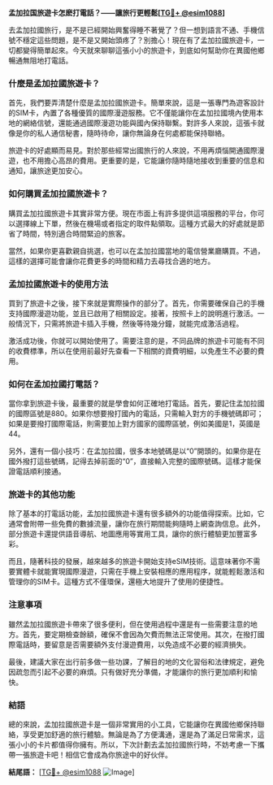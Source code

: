 **孟加拉国旅遊卡怎麽打電話？——讓旅行更輕鬆[[TG💪+ @esim1088](https://t.me/s/esim1088)]**

去孟加拉國旅行，是不是已經開始興奮得睡不著覺了？但一想到語言不通、手機信號不穩定這些問題，是不是又開始頭疼了？別擔心！現在有了孟加拉國旅遊卡，一切都變得簡單起來。今天就來聊聊這張小小的旅遊卡，到底如何幫助你在異國他鄉暢通無阻地打電話。

### 什麼是孟加拉國旅遊卡？

首先，我們要弄清楚什麼是孟加拉國旅遊卡。簡單來說，這是一張專門為遊客設計的SIM卡，內置了各種優質的國際漫遊服務。它不僅能讓你在孟加拉國境內使用本地的網絡信號，還能通過國際漫遊功能與國內保持聯繫。對許多人來說，這張卡就像是你的私人通信秘書，隨時待命，讓你無論身在何處都能保持聯絡。

旅遊卡的好處顯而易見。對於那些經常出國旅行的人來說，不用再煩惱開通國際漫遊，也不用擔心高昂的費用。更重要的是，它能讓你隨時隨地接收到重要的信息和通知，讓旅途更加安心。

### 如何購買孟加拉國旅遊卡？

購買孟加拉國旅遊卡其實非常方便。現在市面上有許多提供這項服務的平台，你可以選擇線上下單，然後在機場或者指定的取件點領取。這種方式最大的好處就是節省了時間，特別適合時間緊迫的旅客。

當然，如果你更喜歡親自挑選，也可以在孟加拉國當地的電信營業廳購買。不過，這樣的選擇可能會讓你花費更多的時間和精力去尋找合適的地方。

### 孟加拉國旅遊卡的使用方法

買到了旅遊卡之後，接下來就是實際操作的部分了。首先，你需要確保自己的手機支持國際漫遊功能，並且已啟用了相關設定。接著，按照卡上的說明進行激活。一般情況下，只需將旅遊卡插入手機，然後等待幾分鐘，就能完成激活過程。

激活成功後，你就可以開始使用了。需要注意的是，不同品牌的旅遊卡可能有不同的收費標準，所以在使用前最好先查看一下相關的資費明細，以免產生不必要的費用。

### 如何在孟加拉國打電話？

當你拿到旅遊卡後，最重要的就是學會如何正確地打電話。首先，要記住孟加拉國的國際區號是880。如果你想要撥打國內的電話，只需輸入對方的手機號碼即可；如果是要撥打國際電話，則需要加上對方國家的國際區號，例如美國是1，英國是44。

另外，還有一個小技巧：在孟加拉國，很多本地號碼是以“0”開頭的。如果你是在國外撥打這些號碼，記得去掉前面的“0”，直接輸入完整的國際號碼。這樣才能保證電話順利接通。

### 旅遊卡的其他功能

除了基本的打電話功能，孟加拉國旅遊卡還有很多額外的功能值得探索。比如，它通常會附帶一些免費的數據流量，讓你在旅行期間能夠隨時上網查詢信息。此外，部分旅遊卡還提供語音導航、地圖應用等實用工具，讓你的旅行體驗更加豐富多彩。

而且，隨著科技的發展，越來越多的旅遊卡開始支持eSIM技術。這意味著你不需要實體卡就能實現國際漫遊，只需在手機上安裝相應的應用程序，就能輕鬆激活和管理你的SIM卡。這種方式不僅環保，還極大地提升了使用的便捷性。

### 注意事項

雖然孟加拉國旅遊卡帶來了很多便利，但在使用過程中還是有一些需要注意的地方。首先，要定期檢查餘額，確保不會因為欠費而無法正常使用。其次，在撥打國際電話時，要留意是否需要額外支付漫遊費用，以免造成不必要的經濟損失。

最後，建議大家在出行前多做一些功課，了解目的地的文化習俗和法律規定，避免因疏忽而引起不必要的麻煩。只有做好充分準備，才能讓你的旅行更加順利和愉快。

### 結語

總的來說，孟加拉國旅遊卡是一個非常實用的小工具，它能讓你在異國他鄉保持聯絡，享受更加舒適的旅行體驗。無論是為了方便溝通，還是為了滿足日常需求，這張小小的卡片都值得你擁有。所以，下次計劃去孟加拉國旅行時，不妨考慮一下攜帶一張旅遊卡吧！相信它會成為你旅途中的好伙伴。

**結尾語：** [[TG💪+ @esim1088](https://t.me/s/esim1088) ![Image](https://i.postimg.cc/4NQfJmqS/Snipaste-2025-05-13-00-14-12.png)]